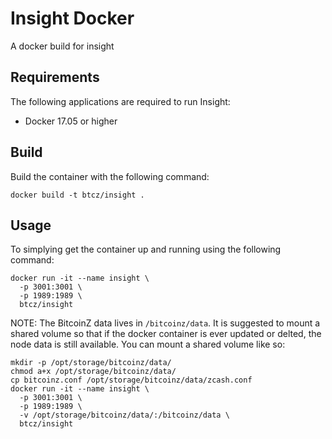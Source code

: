 # Insight Docker
A docker build for insight

## Requirements
The following applications are required to run Insight:
* Docker 17.05 or higher

## Build
Build the container with the following command:

```
docker build -t btcz/insight .
```

## Usage
To simplying get the container up and running using the following command:

```
docker run -it --name insight \
  -p 3001:3001 \
  -p 1989:1989 \
  btcz/insight
```

NOTE: The BitcoinZ data lives in `/bitcoinz/data`. It is suggested to mount a shared volume so that
if the docker container is ever updated or delted, the node data is still available. You can
mount a shared volume like so:


```
mkdir -p /opt/storage/bitcoinz/data/
chmod a+x /opt/storage/bitcoinz/data/
cp bitcoinz.conf /opt/storage/bitcoinz/data/zcash.conf
docker run -it --name insight \
  -p 3001:3001 \
  -p 1989:1989 \
  -v /opt/storage/bitcoinz/data/:/bitcoinz/data \
  btcz/insight
```
